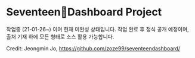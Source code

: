 # Seventeen💎Dashboard Project

작업중 (21-01-26~) 이며 현재 미완성 상태입니다.
작업 완료 후 정식 공개 예정이며, 출처 기재 하에 모든 형태로 소스 활용 가능합니다.

Credit: Jeongmin Jo, https://github.com/zoze99/seventeendashboard/ 
